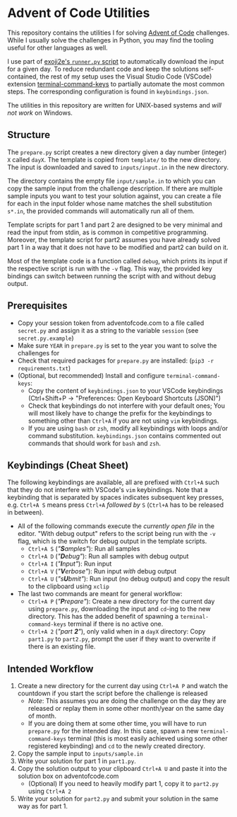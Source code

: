 # Advent of Code Utilities

This repository contains the utilities I for solving [Advent of Code](https://adventofcode.com) challenges.
While I usually solve the challenges in Python, you may find the tooling useful for other languages as well.

I use part of [exoji2e's `runner.py` script](https://github.com/exoji2e/aoc22)
to automatically download the input for a given day. To reduce redundant code
and keep the solutions self-contained, the rest of my setup uses the Visual Studio Code (VSCode)
extension
[terminal-command-keys](https://marketplace.visualstudio.com/items?itemName=petekinnecom.terminal-command-keys)
to partially automate the most common steps. The corresponding configuration is found in `keybindings.json`.

The utilities in this repository are written for UNIX-based systems and _will not work_ on Windows.

## Structure

The `prepare.py` script creates a new directory given a day number (integer) `X`
called `dayX`. The template is copied from `template/` to the new directory. The
input is downloaded and saved to `inputs/input.in` in the new directory. 

The directory contains the empty file `input/sample.in` to which you can copy
the sample input from the challenge description. If there are multiple sample
inputs you want to test your solution against, you can create a file for each in
the input folder whose name matches the shell substitution `s*.in`, the provided
commands will automatically run all of them.

Template scripts for part 1 and part 2 are designed to be very minimal and read
the input from stdin, as is common in competitive programming. Moreover, the
template script for part2 assumes you have already solved part 1 in a way that
it does not have to be modified and part2 can build on it.

Most of the template code is a function called `debug`, which prints its input
if the respective script is run with the `-v` flag. This way, the provided key
bindings can switch between running the script with and without debug output.

## Prerequisites

- Copy your session token from adventofcode.com to a file called `secret.py` and assign it as a string to the variable `session` (see `secret.py.example`)
- Make sure `YEAR` in `prepare.py` is set to the year you want to solve the challenges for
- Check that required packages for `prepare.py` are installed: (`pip3 -r requirements.txt`)
- (Optional, but recommended) Install and configure `terminal-command-keys`:
    - Copy the content of `keybindings.json` to your VSCode keybindings (Ctrl+Shift+P -> "Preferences: Open Keyboard Shortcuts (JSON)")
    - Check that keybindings do not interfere with your default ones; You will most likely have to change the prefix for the keybindings to something other than `Ctrl+A` if you are not using `vim` keybindings. 
    - If you are using `bash` or `zsh`, modify all keybindings with loops and/or command substitution. `keybindings.json` contains commented out commands that should work for `bash` and `zsh`.


## Keybindings (Cheat Sheet)

The following keybindings are available, all are prefixed with `Ctrl+A` such
that they do not interfere with VSCode's `vim` keybindings. Note that a
keybinding that is separated by spaces indicates subsequent key presses, e.g.
`Ctrl+A S` means press `Ctrl+A` _followed by_ `S` (`Ctrl+A` has to be released in between).

- All of the following commands execute the _currently open file_ in the editor.
"With debug output" refers to the script being run with the `-v` flag, which is
the switch for debug output in the template scripts.
    - `Ctrl+A S` (_"**S**amples"_): Run all samples
    - `Ctrl+A D` (_"**D**ebug"_): Run all samples with debug output
    - `Ctrl+A I` (_"**I**nput"_): Run input
    - `Ctrl+A V` (_"**V**erbose"_): Run input _with_ debug output
    - `Ctrl+A U` (_"s**U**bmit"_): Run input (no debug output) and copy the result to the clipboard using `xclip`
- The last two commands are meant for general workflow:
    - `Ctrl+A P` (_"**P**repare"_): Create a new directory for the current day using `prepare.py`, downloading the input and `cd`-ing to the new directory. This has the added benefit of spawning a `terminal-command-keys` terminal if there is no active one.
    - `Ctrl+A 2` (_"part **2**"_), only valid when in a `dayX` directory: Copy `part1.py` to `part2.py`, prompt the user if they want to overwrite if there is an existing file.

## Intended Workflow

1) Create a new directory for the current day using `Ctrl+A P` and watch the countdown if you start the script before the challenge is released
    - *Note*: This assumes you are doing the challenge on the day they are released or replay them in some other month/year on the same day of month. 
    - If you are doing them at some other time, you will have to run `prepare.py` for the intended day. In this case, spawn a new `terminal-command-keys` terminal (this is most easily achieved using some other registered keybinding) and `cd` to the newly created directory.
2) Copy the sample input to `inputs/sample.in`
3) Write your solution for part 1 in `part1.py`.
4) Copy the solution output to your clipboard `Ctrl+A U` and paste it into the solution box on adventofcode.com
    - (Optional) If you need to heavily modify part 1, copy it to `part2.py` using `Ctrl+A 2`
5) Write your solution for `part2.py` and submit your solution in the same way as for part 1.
